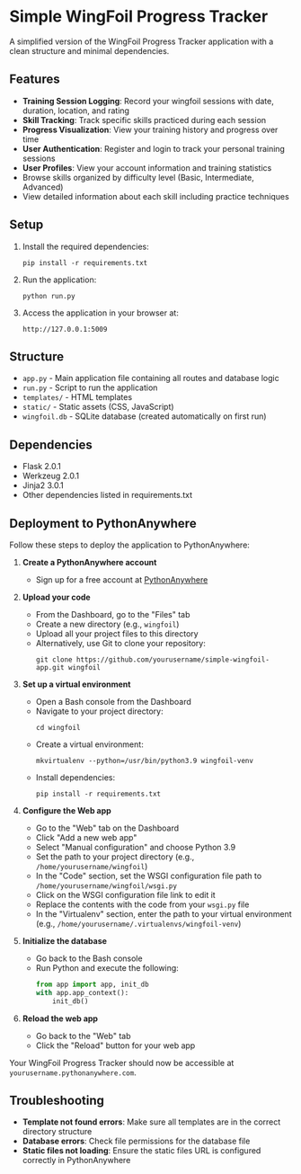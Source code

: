 # Simple WingFoil Progress Tracker

A simplified version of the WingFoil Progress Tracker application with a clean structure and minimal dependencies.

## Features

- **Training Session Logging**: Record your wingfoil sessions with date, duration, location, and rating
- **Skill Tracking**: Track specific skills practiced during each session
- **Progress Visualization**: View your training history and progress over time
- **User Authentication**: Register and login to track your personal training sessions
- **User Profiles**: View your account information and training statistics
- Browse skills organized by difficulty level (Basic, Intermediate, Advanced)
- View detailed information about each skill including practice techniques

## Setup

1. Install the required dependencies:
   ```
   pip install -r requirements.txt
   ```

2. Run the application:
   ```
   python run.py
   ```

3. Access the application in your browser at:
   ```
   http://127.0.0.1:5009
   ```

## Structure

- `app.py` - Main application file containing all routes and database logic
- `run.py` - Script to run the application
- `templates/` - HTML templates
- `static/` - Static assets (CSS, JavaScript)
- `wingfoil.db` - SQLite database (created automatically on first run)

## Dependencies

- Flask 2.0.1
- Werkzeug 2.0.1
- Jinja2 3.0.1
- Other dependencies listed in requirements.txt

## Deployment to PythonAnywhere

Follow these steps to deploy the application to PythonAnywhere:

1. **Create a PythonAnywhere account**
   - Sign up for a free account at [PythonAnywhere](https://www.pythonanywhere.com/)

2. **Upload your code**
   - From the Dashboard, go to the "Files" tab
   - Create a new directory (e.g., `wingfoil`)
   - Upload all your project files to this directory
   - Alternatively, use Git to clone your repository:
     ```
     git clone https://github.com/yourusername/simple-wingfoil-app.git wingfoil
     ```

3. **Set up a virtual environment**
   - Open a Bash console from the Dashboard
   - Navigate to your project directory:
     ```
     cd wingfoil
     ```
   - Create a virtual environment:
     ```
     mkvirtualenv --python=/usr/bin/python3.9 wingfoil-venv
     ```
   - Install dependencies:
     ```
     pip install -r requirements.txt
     ```

4. **Configure the Web app**
   - Go to the "Web" tab on the Dashboard
   - Click "Add a new web app"
   - Select "Manual configuration" and choose Python 3.9
   - Set the path to your project directory (e.g., `/home/yourusername/wingfoil`)
   - In the "Code" section, set the WSGI configuration file path to `/home/yourusername/wingfoil/wsgi.py`
   - Click on the WSGI configuration file link to edit it
   - Replace the contents with the code from your `wsgi.py` file
   - In the "Virtualenv" section, enter the path to your virtual environment (e.g., `/home/yourusername/.virtualenvs/wingfoil-venv`)

5. **Initialize the database**
   - Go back to the Bash console
   - Run Python and execute the following:
     ```python
     from app import app, init_db
     with app.app_context():
         init_db()
     ```

6. **Reload the web app**
   - Go back to the "Web" tab
   - Click the "Reload" button for your web app

Your WingFoil Progress Tracker should now be accessible at `yourusername.pythonanywhere.com`.

## Troubleshooting

- **Template not found errors**: Make sure all templates are in the correct directory structure
- **Database errors**: Check file permissions for the database file
- **Static files not loading**: Ensure the static files URL is configured correctly in PythonAnywhere
